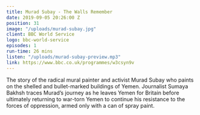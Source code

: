 ```yaml
---
title: Murad Subay - The Walls Remember
date: 2019-09-05 20:26:00 Z
position: 31
image: "/uploads/murad-subay.jpg"
client: BBC World Service
logo: bbc-world-service
episodes: 1
run-time: 26 mins
listen: "/uploads/murad-subay-preview.mp3"
link: https://www.bbc.co.uk/programmes/w3csyn9v
---
```


The story of the radical mural painter and activist Murad Subay who paints on the shelled and bullet-marked buildings of Yemen. Journalist Sumaya Bakhsh traces Murad’s journey as he leaves Yemen for Britain before ultimately returning to war-torn Yemen to continue his resistance to the forces of oppression, armed only with a can of spray paint.